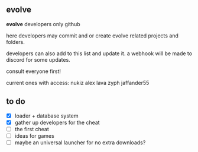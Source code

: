 ## evolve

**evolve** developers only github

here developers may commit and or create evolve related projects and folders.

developers can also add to this list and update it. a webhook will be made to discord for some updates.

consult everyone first!

current ones with access:
nukiz
alex
lava
zyph
jaffander55

## to do

- [x] loader + database system
- [x] gather up developers for the cheat
- [ ] the first cheat
- [ ] ideas for games
- [ ] maybe an universal launcher for no extra downloads?
